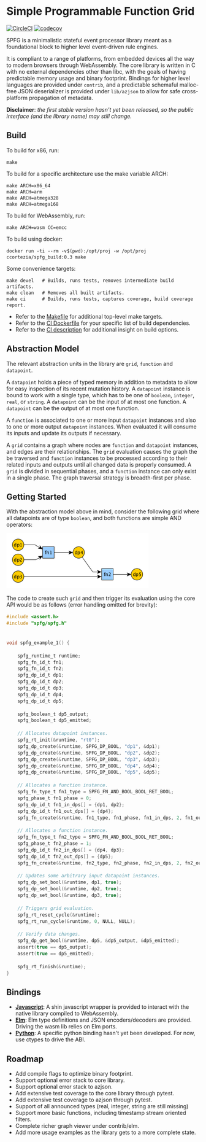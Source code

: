 # Simple Programmable Function Grid

[![CircleCI](https://circleci.com/gh/ccortezia/spfg/tree/master.svg?style=svg)](https://circleci.com/gh/ccortezia/spfg/tree/master)
[![codecov](https://codecov.io/gh/ccortezia/spfg/branch/master/graph/badge.svg)](https://codecov.io/gh/ccortezia/spfg)

SPFG is a minimalistic stateful event processor library meant as a foundational block to higher level event-driven rule engines.

It is compliant to a range of platforms, from embedded devices all the way to modern browsers through WebAssembly. The core library is written in C with no external dependencies other than libc, with the goals of having predictable memory usage and binary footprint. Bindings for higher level languages are provided under `contrib`, and a predictable schemaful malloc-free JSON deserializer is provided under `lib/azjson` to allow for safe cross-platform propagation of metadata.

**Disclaimer**: *the first stable version hasn't yet been released, so the public interface (and the library name) may still change.*

## Build

To build for x86, run:

```shell
make
```

To build for a specific architecture use the make variable ARCH:

```shell
make ARCH=x86_64
make ARCH=arm
make ARCH=atmega328
make ARCH=atmega168
```

To build for WebAssembly, run:

```shell
make ARCH=wasm CC=emcc
```

To build using docker:

```shell
docker run -ti --rm -v$(pwd):/opt/proj -w /opt/proj ccortezia/spfg_build:0.3 make
```

Some convenience targets:

```shell
make devel   # Builds, runs tests, removes intermediate build artifacts.
make clean   # Removes all built artifacts.
make ci      # Builds, runs tests, captures coverage, build coverage report.
```

- Refer to the [Makefile](Makefile) for additional top-level make targets.
- Refer to the [CI Dockerfile](.circleci/Dockerfile) for your specific list of build dependencies.
- Refer to the [CI description](.circleci/config.yml) for additional insight on build options.


## Abstraction Model

The relevant abstraction units in the library are `grid`, `function` and `datapoint`.

A `datapoint` holds a piece of typed memory in addition to metadata to allow for easy inspection of its recent mutation history. A `datapoint` instance is bound to work with a single type, which has to be one of `boolean`, `integer`, `real`,  or `string`. A `datapoint` can be the input of at most one function. A `datapoint` can be the output of at most one function.

A `function` is associated to one or more input `datapoint` instances and also to one or more output `datapoint` instances. When evaluated it will consume its inputs and update its outputs if necessary.

A `grid` contains a graph where nodes are `function` and `datapoint` instances, and edges are their relationships. The `grid` evaluation causes the graph the be traversed and `function` instances to be processed according to their related inputs and outputs until all changed data is properly consumed. A `grid` is divided in sequential phases, and a `function` instance can only exist in a single phase. The graph traversal strategy is breadth-first per phase.

## Getting Started

With the abstraction model above in mind, consider the following grid where all datapoints are of type `boolean`, and both functions are simple AND operators:

![Diagram for a very simple grid](doc/simple-1.png)

The code to create such `grid` and then trigger its evaluation using the core API would be as follows (error handling omitted for brevity):

```c
#include <assert.h>
#include "spfg/spfg.h"


void spfg_example_1() {

    spfg_runtime_t runtime;
    spfg_fn_id_t fn1;
    spfg_fn_id_t fn2;
    spfg_dp_id_t dp1;
    spfg_dp_id_t dp2;
    spfg_dp_id_t dp3;
    spfg_dp_id_t dp4;
    spfg_dp_id_t dp5;

    spfg_boolean_t dp5_output;
    spfg_boolean_t dp5_emitted;

    // Allocates datapoint instances.
    spfg_rt_init(&runtime, "rt0");
    spfg_dp_create(&runtime, SPFG_DP_BOOL, "dp1", &dp1);
    spfg_dp_create(&runtime, SPFG_DP_BOOL, "dp2", &dp2);
    spfg_dp_create(&runtime, SPFG_DP_BOOL, "dp3", &dp3);
    spfg_dp_create(&runtime, SPFG_DP_BOOL, "dp4", &dp4);
    spfg_dp_create(&runtime, SPFG_DP_BOOL, "dp5", &dp5);

    // Allocates a function instance.
    spfg_fn_type_t fn1_type = SPFG_FN_AND_BOOL_BOOL_RET_BOOL;
    spfg_phase_t fn1_phase = 0;
    spfg_dp_id_t fn1_in_dps[] = {dp1, dp2};
    spfg_dp_id_t fn1_out_dps[] = {dp4};
    spfg_fn_create(&runtime, fn1_type, fn1_phase, fn1_in_dps, 2, fn1_out_dps, 1, "fn1", &fn1);

    // Allocates a function instance.
    spfg_fn_type_t fn2_type = SPFG_FN_AND_BOOL_BOOL_RET_BOOL;
    spfg_phase_t fn2_phase = 1;
    spfg_dp_id_t fn2_in_dps[] = {dp4, dp3};
    spfg_dp_id_t fn2_out_dps[] = {dp5};
    spfg_fn_create(&runtime, fn2_type, fn2_phase, fn2_in_dps, 2, fn2_out_dps, 1, "fn2", &fn2);

    // Updates some arbitrary input datapoint instances.
    spfg_dp_set_bool(&runtime, dp1, true);
    spfg_dp_set_bool(&runtime, dp2, true);
    spfg_dp_set_bool(&runtime, dp3, true);

    // Triggers grid evaluation.
    spfg_rt_reset_cycle(&runtime);
    spfg_rt_run_cycle(&runtime, 0, NULL, NULL);

    // Verify data changes.
    spfg_dp_get_bool(&runtime, dp5, &dp5_output, &dp5_emitted);
    assert(true == dp5_output);
    assert(true == dp5_emitted);

    spfg_rt_finish(&runtime);
}
```

## Bindings

- [**Javascript**](contrib/binding-js): A shin javascript wrapper is provided to interact with the native library compiled to WebAssembly.
- [**Elm**](contrib/binding-elm): Elm type definitions and JSON encoders/decoders are provided. Driving the wasm lib relies on Elm ports.
- [**Python**](contrib/binding-py): A specific python binding hasn't yet been developed. For now, use ctypes to drive the ABI.

## Roadmap

- Add compile flags to optimize binary footprint.
- Support optional error stack to core library.
- Support optional error stack to azjson.
- Add extensive test coverage to the core library through pytest.
- Add extensive test coverage to azjson through pytest.
- Support of all announced types (real, integer, string are still missing)
- Support more basic functions, including timestamp stream oriented filters.
- Complete richer graph viewer under contrib/elm.
- Add more usage examples as the library gets to a more complete state.
